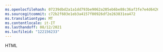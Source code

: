 ```yaml
---
ms.openlocfilehash: 07239dbd2a1a1dd793be9062a205eb6be88c36af3fe7e4d6426aea45aa253815
ms.sourcegitcommit: c72b2f603e1eb3a4157f00926df2e263831ea472
ms.translationtype: MT
ms.contentlocale: it-IT
ms.lasthandoff: 08/12/2021
ms.locfileid: "122156233"
---
```

HTML